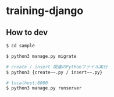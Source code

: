 # training-django

## How to dev
```sh
$ cd sample

$ python3 manage.py migrate

# create / insert 関連のPythonファイル実行
$ python3 {create~~.py / insert~~.py}

# localhost:8000
$ python3 manage.py runserver

```